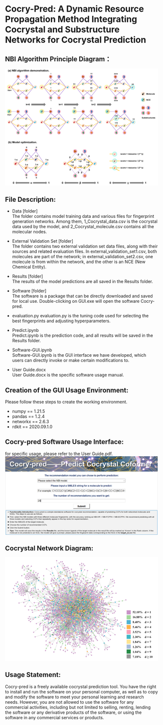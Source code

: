 # Cocry-Pred: A Dynamic Resource Propagation Method Integrating Cocrystal and Substructure Networks for Cocrystal Prediction

## NBI Algorithm Principle Diagram：
![image](https://github.com/17855461143/cocry_pred/blob/main/figure/1.png?raw=true)

## File Description:
* Data [folder]  
  The folder contains model training data and various files for fingerprint generation networks. Among them, 1_Cocrystal_data.csv is the cocrystal data used by the model, and 2_Cocrystal_molecule.csv contains all the molecular nodes.
    
* External Validation Set [folder]  
  The folder contains two external validation set data files, along with their sources and related evaluation files. In external_validation_set1.csv, both molecules are part of the network; in external_validation_set2.csv, one molecule is from within the network, and the other is an NCE (New Chemical Entity).
  
* Results [folder]  
  The results of the model predictions are all saved in the Results folder.
    
* Software [folder]  
  The software is a package that can be directly downloaded and saved for local use. Double-clicking on GUI.exe will open the software Cocry-pred.
    
* evaluation.py
  evaluation.py is the tuning code used for selecting the best fingerprints and adjusting hyperparameters.
  
* Predict.ipynb  
  Predict.ipynb is the prediction code, and all results will be saved in the Results folder.
  
* Software-GUI.ipynb  
  Software-GUI.ipynb is the GUI interface we have developed, which users can directly invoke or make certain modifications to.
  
* User Guide.docx  
  User Guide.docx is the specific software usage manual.
  
## Creation of the GUI Usage Environment:  
Please follow these steps to create the working environment.  
* numpy == 1.21.5  
* pandas == 1.2.4  
* networkx == 2.6.3  
* rdkit == 2020.09.1.0  

  
## Cocry-pred Software Usage Interface:
for specific usage, please refer to the User Guide.pdf.
![image](https://github.com/17855461143/cocry_pred/blob/main/figure/2.png?raw=true)

## Cocrystal Network Diagram:
![image](https://github.com/17855461143/cocry_pred/blob/main/figure/3.png?raw=true)

## Usage Statement:
Cocry-pred is a freely available cocrystal prediction tool. You have the right to install and run the software on your personal computer, as well as to copy and modify the software to meet your personal learning and research needs. However, you are not allowed to use the software for any commercial activities, including but not limited to selling, renting, lending the software or any derivative products of the software, or using the software in any commercial services or products.
